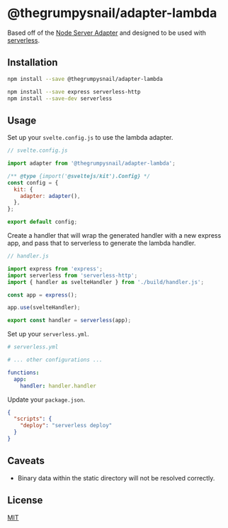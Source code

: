 # @thegrumpysnail/adapter-lambda

Based off of the [Node Server Adapter](https://kit.svelte.dev/docs/adapter-node) and designed to be used with [serverless](https://www.npmjs.com/package/serverless).

## Installation

```bash
npm install --save @thegrumpysnail/adapter-lambda

npm install --save express serverless-http
npm install --save-dev serverless
```

## Usage

Set up your `svelte.config.js` to use the lambda adapter.

```js
// svelte.config.js

import adapter from '@thegrumpysnail/adapter-lambda';

/** @type {import('@sveltejs/kit').Config} */
const config = {
  kit: {
    adapter: adapter(),
  },
};

export default config;
```

Create a handler that will wrap the generated handler with a new express app, and pass that to serverless to generate the lambda handler.

```js
// handler.js

import express from 'express';
import serverless from 'serverless-http';
import { handler as svelteHandler } from './build/handler.js';

const app = express();

app.use(svelteHandler);

export const handler = serverless(app);
````

Set up your `serverless.yml`.

```yaml
# serverless.yml

# ... other configurations ...

functions:
  app:
    handler: handler.handler
```

Update your `package.json`.

```json
{
  "scripts": {
    "deploy": "serverless deploy"
  }
}
```

## Caveats

- Binary data within the static directory will not be resolved correctly.

## License

[MIT](LICENSE)
